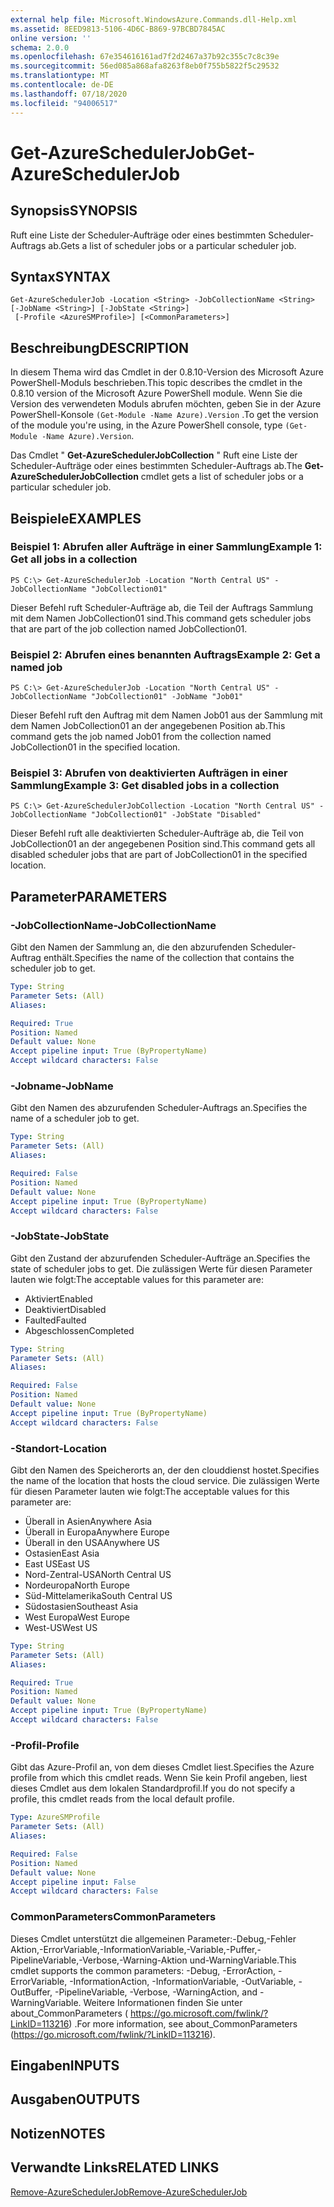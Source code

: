 ```yaml
---
external help file: Microsoft.WindowsAzure.Commands.dll-Help.xml
ms.assetid: 8EED9813-5106-4D6C-B869-97BCBD7845AC
online version: ''
schema: 2.0.0
ms.openlocfilehash: 67e354616161ad7f2d2467a37b92c355c7c8c39e
ms.sourcegitcommit: 56ed085a868afa8263f8eb0f755b5822f5c29532
ms.translationtype: MT
ms.contentlocale: de-DE
ms.lasthandoff: 07/18/2020
ms.locfileid: "94006517"
---
```

# <span data-ttu-id="616fc-101">Get-AzureSchedulerJob</span><span class="sxs-lookup"><span data-stu-id="616fc-101">Get-AzureSchedulerJob</span></span>

## <span data-ttu-id="616fc-102">Synopsis</span><span class="sxs-lookup"><span data-stu-id="616fc-102">SYNOPSIS</span></span>
<span data-ttu-id="616fc-103">Ruft eine Liste der Scheduler-Aufträge oder eines bestimmten Scheduler-Auftrags ab.</span><span class="sxs-lookup"><span data-stu-id="616fc-103">Gets a list of scheduler jobs or a particular scheduler job.</span></span>

## <span data-ttu-id="616fc-104">Syntax</span><span class="sxs-lookup"><span data-stu-id="616fc-104">SYNTAX</span></span>

```
Get-AzureSchedulerJob -Location <String> -JobCollectionName <String> [-JobName <String>] [-JobState <String>]
 [-Profile <AzureSMProfile>] [<CommonParameters>]
```

## <span data-ttu-id="616fc-105">Beschreibung</span><span class="sxs-lookup"><span data-stu-id="616fc-105">DESCRIPTION</span></span>
<span data-ttu-id="616fc-106">In diesem Thema wird das Cmdlet in der 0.8.10-Version des Microsoft Azure PowerShell-Moduls beschrieben.</span><span class="sxs-lookup"><span data-stu-id="616fc-106">This topic describes the cmdlet in the 0.8.10 version of the Microsoft Azure PowerShell module.</span></span>
<span data-ttu-id="616fc-107">Wenn Sie die Version des verwendeten Moduls abrufen möchten, geben Sie in der Azure PowerShell-Konsole `(Get-Module -Name Azure).Version` .</span><span class="sxs-lookup"><span data-stu-id="616fc-107">To get the version of the module you're using, in the Azure PowerShell console, type `(Get-Module -Name Azure).Version`.</span></span>

<span data-ttu-id="616fc-108">Das Cmdlet " **Get-AzureSchedulerJobCollection** " Ruft eine Liste der Scheduler-Aufträge oder eines bestimmten Scheduler-Auftrags ab.</span><span class="sxs-lookup"><span data-stu-id="616fc-108">The **Get-AzureSchedulerJobCollection** cmdlet gets a list of scheduler jobs or a particular scheduler job.</span></span>

## <span data-ttu-id="616fc-109">Beispiele</span><span class="sxs-lookup"><span data-stu-id="616fc-109">EXAMPLES</span></span>

### <span data-ttu-id="616fc-110">Beispiel 1: Abrufen aller Aufträge in einer Sammlung</span><span class="sxs-lookup"><span data-stu-id="616fc-110">Example 1: Get all jobs in a collection</span></span>
```
PS C:\> Get-AzureSchedulerJob -Location "North Central US" -JobCollectionName "JobCollection01"
```

<span data-ttu-id="616fc-111">Dieser Befehl ruft Scheduler-Aufträge ab, die Teil der Auftrags Sammlung mit dem Namen JobCollection01 sind.</span><span class="sxs-lookup"><span data-stu-id="616fc-111">This command gets scheduler jobs that are part of the job collection named JobCollection01.</span></span>

### <span data-ttu-id="616fc-112">Beispiel 2: Abrufen eines benannten Auftrags</span><span class="sxs-lookup"><span data-stu-id="616fc-112">Example 2: Get a named job</span></span>
```
PS C:\> Get-AzureSchedulerJob -Location "North Central US" -JobCollectionName "JobCollection01" -JobName "Job01"
```

<span data-ttu-id="616fc-113">Dieser Befehl ruft den Auftrag mit dem Namen Job01 aus der Sammlung mit dem Namen JobCollection01 an der angegebenen Position ab.</span><span class="sxs-lookup"><span data-stu-id="616fc-113">This command gets the job named Job01 from the collection named JobCollection01 in the specified location.</span></span>

### <span data-ttu-id="616fc-114">Beispiel 3: Abrufen von deaktivierten Aufträgen in einer Sammlung</span><span class="sxs-lookup"><span data-stu-id="616fc-114">Example 3: Get disabled jobs in a collection</span></span>
```
PS C:\> Get-AzureSchedulerJobCollection -Location "North Central US" -JobCollectionName "JobCollection01" -JobState "Disabled"
```

<span data-ttu-id="616fc-115">Dieser Befehl ruft alle deaktivierten Scheduler-Aufträge ab, die Teil von JobCollection01 an der angegebenen Position sind.</span><span class="sxs-lookup"><span data-stu-id="616fc-115">This command gets all disabled scheduler jobs that are part of JobCollection01 in the specified location.</span></span>

## <span data-ttu-id="616fc-116">Parameter</span><span class="sxs-lookup"><span data-stu-id="616fc-116">PARAMETERS</span></span>

### <span data-ttu-id="616fc-117">-JobCollectionName</span><span class="sxs-lookup"><span data-stu-id="616fc-117">-JobCollectionName</span></span>
<span data-ttu-id="616fc-118">Gibt den Namen der Sammlung an, die den abzurufenden Scheduler-Auftrag enthält.</span><span class="sxs-lookup"><span data-stu-id="616fc-118">Specifies the name of the collection that contains the scheduler job to get.</span></span>

```yaml
Type: String
Parameter Sets: (All)
Aliases: 

Required: True
Position: Named
Default value: None
Accept pipeline input: True (ByPropertyName)
Accept wildcard characters: False
```

### <span data-ttu-id="616fc-119">-Jobname</span><span class="sxs-lookup"><span data-stu-id="616fc-119">-JobName</span></span>
<span data-ttu-id="616fc-120">Gibt den Namen des abzurufenden Scheduler-Auftrags an.</span><span class="sxs-lookup"><span data-stu-id="616fc-120">Specifies the name of a scheduler job to get.</span></span>

```yaml
Type: String
Parameter Sets: (All)
Aliases: 

Required: False
Position: Named
Default value: None
Accept pipeline input: True (ByPropertyName)
Accept wildcard characters: False
```

### <span data-ttu-id="616fc-121">-JobState</span><span class="sxs-lookup"><span data-stu-id="616fc-121">-JobState</span></span>
<span data-ttu-id="616fc-122">Gibt den Zustand der abzurufenden Scheduler-Aufträge an.</span><span class="sxs-lookup"><span data-stu-id="616fc-122">Specifies the state of scheduler jobs to get.</span></span>
<span data-ttu-id="616fc-123">Die zulässigen Werte für diesen Parameter lauten wie folgt:</span><span class="sxs-lookup"><span data-stu-id="616fc-123">The acceptable values for this parameter are:</span></span>

- <span data-ttu-id="616fc-124">Aktiviert</span><span class="sxs-lookup"><span data-stu-id="616fc-124">Enabled</span></span>
- <span data-ttu-id="616fc-125">Deaktiviert</span><span class="sxs-lookup"><span data-stu-id="616fc-125">Disabled</span></span>
- <span data-ttu-id="616fc-126">Faulted</span><span class="sxs-lookup"><span data-stu-id="616fc-126">Faulted</span></span>
- <span data-ttu-id="616fc-127">Abgeschlossen</span><span class="sxs-lookup"><span data-stu-id="616fc-127">Completed</span></span>

```yaml
Type: String
Parameter Sets: (All)
Aliases: 

Required: False
Position: Named
Default value: None
Accept pipeline input: True (ByPropertyName)
Accept wildcard characters: False
```

### <span data-ttu-id="616fc-128">-Standort</span><span class="sxs-lookup"><span data-stu-id="616fc-128">-Location</span></span>
<span data-ttu-id="616fc-129">Gibt den Namen des Speicherorts an, der den clouddienst hostet.</span><span class="sxs-lookup"><span data-stu-id="616fc-129">Specifies the name of the location that hosts the cloud service.</span></span>
<span data-ttu-id="616fc-130">Die zulässigen Werte für diesen Parameter lauten wie folgt:</span><span class="sxs-lookup"><span data-stu-id="616fc-130">The acceptable values for this parameter are:</span></span>

- <span data-ttu-id="616fc-131">Überall in Asien</span><span class="sxs-lookup"><span data-stu-id="616fc-131">Anywhere Asia</span></span>
- <span data-ttu-id="616fc-132">Überall in Europa</span><span class="sxs-lookup"><span data-stu-id="616fc-132">Anywhere Europe</span></span>
- <span data-ttu-id="616fc-133">Überall in den USA</span><span class="sxs-lookup"><span data-stu-id="616fc-133">Anywhere US</span></span>
- <span data-ttu-id="616fc-134">Ostasien</span><span class="sxs-lookup"><span data-stu-id="616fc-134">East Asia</span></span>
- <span data-ttu-id="616fc-135">East US</span><span class="sxs-lookup"><span data-stu-id="616fc-135">East US</span></span>
- <span data-ttu-id="616fc-136">Nord-Zentral-USA</span><span class="sxs-lookup"><span data-stu-id="616fc-136">North Central US</span></span>
- <span data-ttu-id="616fc-137">Nordeuropa</span><span class="sxs-lookup"><span data-stu-id="616fc-137">North Europe</span></span>
- <span data-ttu-id="616fc-138">Süd-Mittelamerika</span><span class="sxs-lookup"><span data-stu-id="616fc-138">South Central US</span></span>
- <span data-ttu-id="616fc-139">Südostasien</span><span class="sxs-lookup"><span data-stu-id="616fc-139">Southeast Asia</span></span>
- <span data-ttu-id="616fc-140">West Europa</span><span class="sxs-lookup"><span data-stu-id="616fc-140">West Europe</span></span>
- <span data-ttu-id="616fc-141">West-US</span><span class="sxs-lookup"><span data-stu-id="616fc-141">West US</span></span>

```yaml
Type: String
Parameter Sets: (All)
Aliases: 

Required: True
Position: Named
Default value: None
Accept pipeline input: True (ByPropertyName)
Accept wildcard characters: False
```

### <span data-ttu-id="616fc-142">-Profil</span><span class="sxs-lookup"><span data-stu-id="616fc-142">-Profile</span></span>
<span data-ttu-id="616fc-143">Gibt das Azure-Profil an, von dem dieses Cmdlet liest.</span><span class="sxs-lookup"><span data-stu-id="616fc-143">Specifies the Azure profile from which this cmdlet reads.</span></span>
<span data-ttu-id="616fc-144">Wenn Sie kein Profil angeben, liest dieses Cmdlet aus dem lokalen Standardprofil.</span><span class="sxs-lookup"><span data-stu-id="616fc-144">If you do not specify a profile, this cmdlet reads from the local default profile.</span></span>

```yaml
Type: AzureSMProfile
Parameter Sets: (All)
Aliases: 

Required: False
Position: Named
Default value: None
Accept pipeline input: False
Accept wildcard characters: False
```

### <span data-ttu-id="616fc-145">CommonParameters</span><span class="sxs-lookup"><span data-stu-id="616fc-145">CommonParameters</span></span>
<span data-ttu-id="616fc-146">Dieses Cmdlet unterstützt die allgemeinen Parameter:-Debug,-Fehler Aktion,-ErrorVariable,-InformationVariable,-Variable,-Puffer,-PipelineVariable,-Verbose,-Warning-Aktion und-WarningVariable.</span><span class="sxs-lookup"><span data-stu-id="616fc-146">This cmdlet supports the common parameters: -Debug, -ErrorAction, -ErrorVariable, -InformationAction, -InformationVariable, -OutVariable, -OutBuffer, -PipelineVariable, -Verbose, -WarningAction, and -WarningVariable.</span></span> <span data-ttu-id="616fc-147">Weitere Informationen finden Sie unter about_CommonParameters ( https://go.microsoft.com/fwlink/?LinkID=113216) .</span><span class="sxs-lookup"><span data-stu-id="616fc-147">For more information, see about_CommonParameters (https://go.microsoft.com/fwlink/?LinkID=113216).</span></span>

## <span data-ttu-id="616fc-148">Eingaben</span><span class="sxs-lookup"><span data-stu-id="616fc-148">INPUTS</span></span>

## <span data-ttu-id="616fc-149">Ausgaben</span><span class="sxs-lookup"><span data-stu-id="616fc-149">OUTPUTS</span></span>

## <span data-ttu-id="616fc-150">Notizen</span><span class="sxs-lookup"><span data-stu-id="616fc-150">NOTES</span></span>

## <span data-ttu-id="616fc-151">Verwandte Links</span><span class="sxs-lookup"><span data-stu-id="616fc-151">RELATED LINKS</span></span>

[<span data-ttu-id="616fc-152">Remove-AzureSchedulerJob</span><span class="sxs-lookup"><span data-stu-id="616fc-152">Remove-AzureSchedulerJob</span></span>](./Remove-AzureSchedulerJob.md)


